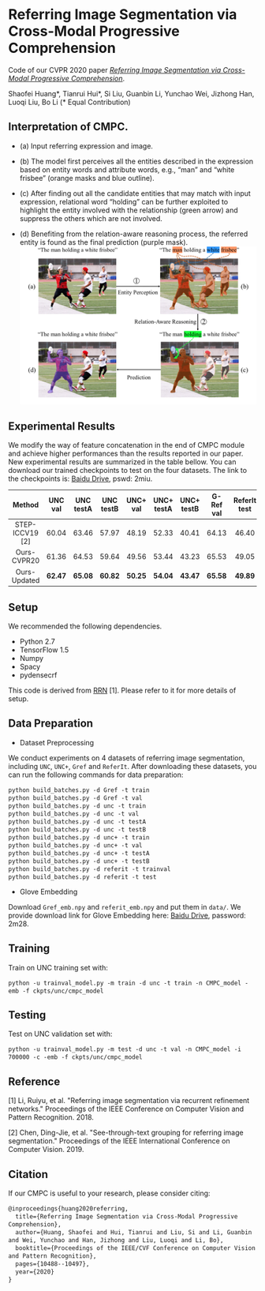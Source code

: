 # Referring Image Segmentation via Cross-Modal Progressive Comprehension
Code of our CVPR 2020 paper [*Referring Image Segmentation via Cross-Modal Progressive Comprehension*](https://openaccess.thecvf.com/content_CVPR_2020/papers/Huang_Referring_Image_Segmentation_via_Cross-Modal_Progressive_Comprehension_CVPR_2020_paper.pdf).

Shaofei Huang*, Tianrui Hui*, Si Liu, Guanbin Li, Yunchao Wei, Jizhong Han, Luoqi Liu, Bo Li (* Equal Contribution)

## Interpretation of CMPC.

* (a) Input referring expression and image.

* (b) The model first perceives all the entities described in the expression based on entity words and attribute words, e.g., “man” and “white frisbee” (orange masks and blue outline).

* (c) After finding out all the candidate entities that may match with input expression, relational word “holding” can be further exploited to highlight the entity involved with the relationship (green arrow) and suppress the others which are not involved.

* (d) Benefiting from the relation-aware reasoning process, the referred entity is found as the final prediction (purple mask).
![interpretation](motivation.png)

## Experimental Results

We modify the way of feature concatenation in the end of CMPC module and achieve higher performances than the results reported in our paper.
New experimental results are summarized in the table bellow.
You can download our trained checkpoints to test on the four datasets. The link to the checkpoints is:
[Baidu Drive](https://pan.baidu.com/s/17TJDEiq5xA5ngN2jhsDQYA), pswd: 2miu.

| Method | UNC val | UNC testA | UNC testB | UNC+ val | UNC+ testA | UNC+ testB | G-Ref val | ReferIt test |
| :------: | :------: | :------: | :------: | :------: | :------: | :------: | :------: | :------: |
| STEP-ICCV19 \[2\] | 60.04 | 63.46 | 57.97 | 48.19 | 52.33 | 40.41| 64.13 | 46.40 |
| Ours-CVPR20 | 61.36 | 64.53 | 59.64 | 49.56 | 53.44 | 43.23 | 65.53 | 49.05 |
|Ours-Updated | **62.47** | **65.08** | **60.82** | **50.25** | **54.04** | **43.47** | **65.58** | **49.89** |

## Setup

We recommended the following dependencies.

* Python 2.7
* TensorFlow 1.5
* Numpy
* Spacy
* pydensecrf

This code is derived from [RRN](https://github.com/liruiyu/referseg_rrn) \[1\]. Please refer to it for more details of setup.

## Data Preparation
* Dataset Preprocessing

We conduct experiments on 4 datasets of referring image segmentation, including `UNC`, `UNC+`, `Gref` and `ReferIt`. After downloading these datasets, you can run the following commands for data preparation:
```
python build_batches.py -d Gref -t train
python build_batches.py -d Gref -t val
python build_batches.py -d unc -t train
python build_batches.py -d unc -t val
python build_batches.py -d unc -t testA
python build_batches.py -d unc -t testB
python build_batches.py -d unc+ -t train
python build_batches.py -d unc+ -t val
python build_batches.py -d unc+ -t testA
python build_batches.py -d unc+ -t testB
python build_batches.py -d referit -t trainval
python build_batches.py -d referit -t test
```

* Glove Embedding

Download `Gref_emb.npy` and `referit_emb.npy` and put them in `data/`. We provide download link for Glove Embedding here:
[Baidu Drive](https://pan.baidu.com/s/19f8CxT3lc_UyjCIIE_74FA), password: 2m28.


## Training
Train on UNC training set with:
```
python -u trainval_model.py -m train -d unc -t train -n CMPC_model -emb -f ckpts/unc/cmpc_model
```

## Testing
Test on UNC validation set with:
```
python -u trainval_model.py -m test -d unc -t val -n CMPC_model -i 700000 -c -emb -f ckpts/unc/cmpc_model
```

## Reference
\[1\] Li, Ruiyu, et al. "Referring image segmentation via recurrent refinement networks." Proceedings of the IEEE Conference on Computer Vision and Pattern Recognition. 2018.

\[2\] Chen, Ding-Jie, et al. "See-through-text grouping for referring image segmentation." Proceedings of the IEEE International Conference on Computer Vision. 2019.

## Citation
If our CMPC is useful to your research, please consider citing:
```
@inproceedings{huang2020referring,
  title={Referring Image Segmentation via Cross-Modal Progressive Comprehension},
  author={Huang, Shaofei and Hui, Tianrui and Liu, Si and Li, Guanbin and Wei, Yunchao and Han, Jizhong and Liu, Luoqi and Li, Bo},
  booktitle={Proceedings of the IEEE/CVF Conference on Computer Vision and Pattern Recognition},
  pages={10488--10497},
  year={2020}
}
```
